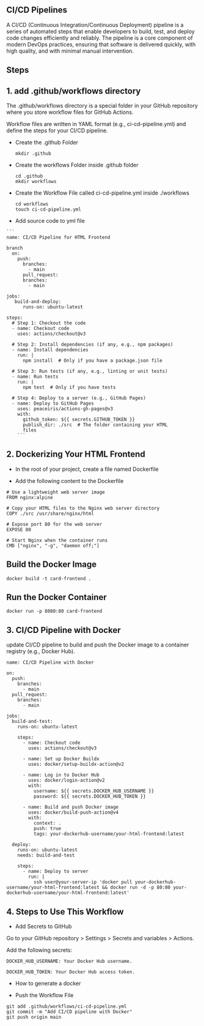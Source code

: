 ## CI/CD Pipelines 

A CI/CD (Continuous Integration/Continuous Deployment) pipeline is a series of automated steps that enable developers to build, test, and deploy code changes efficiently and reliably. The pipeline is a core component of modern DevOps practices, ensuring that software is delivered quickly, with high quality, and with minimal manual intervention.



## Steps 


## 1. add .github/workflows directory

The .github/workflows directory is a special folder in your GitHub repository where you store workflow files for GitHub Actions.

Workflow files are written in YAML format (e.g., ci-cd-pipeline.yml) and define the steps for your CI/CD pipeline.

   - Create the .github Folder
     ```
     mkdir .github
     ```

   - Create the workflows Folder inside .github folder
     ```
     cd .github
     mkdir workflows
     ```

   - Create the Workflow File called ci-cd-pipeline.yml inside 
     ./workflows
     ```
     cd workflows
     touch ci-cd-pipeline.yml
      ```
   
   - Add source code to yml file
      
    ```
    name: CI/CD Pipeline for HTML Frontend

    branch
      on:
        push:
          branches:
            - main
          pull_request:
          branches:
            - main

    jobs:
       build-and-deploy:
          runs-on: ubuntu-latest 

    steps:
      # Step 1: Checkout the code
      - name: Checkout code
        uses: actions/checkout@v3

      # Step 2: Install dependencies (if any, e.g., npm packages)
      - name: Install dependencies
        run: |
          npm install  # Only if you have a package.json file

      # Step 3: Run tests (if any, e.g., linting or unit tests)
      - name: Run tests
        run: |
          npm test  # Only if you have tests

      # Step 4: Deploy to a server (e.g., GitHub Pages)
      - name: Deploy to GitHub Pages
        uses: peaceiris/actions-gh-pages@v3
        with:
          github_token: ${{ secrets.GITHUB_TOKEN }}
          publish_dir: ./src  # The folder containing your HTML 
          files
        ```  



## 2. Dockerizing Your HTML Frontend

   - In the root of your project, create a file named Dockerfile

   - Add the following content to the Dockerfile


```
# Use a lightweight web server image
FROM nginx:alpine

# Copy your HTML files to the Nginx web server directory
COPY ./src /usr/share/nginx/html

# Expose port 80 for the web server
EXPOSE 80

# Start Nginx when the container runs
CMD ["nginx", "-g", "daemon off;"]
```


## Build the Docker Image

```
docker build -t card-frontend .
```


## Run the Docker Container

```
docker run -p 8080:80 card-frontend
```

##  3. CI/CD Pipeline with Docker

update CI/CD pipeline to build and push the Docker image to a container registry (e.g., Docker Hub).


```
name: CI/CD Pipeline with Docker

on:
  push:
    branches:
      - main
  pull_request:
    branches:
      - main

jobs:
  build-and-test:
    runs-on: ubuntu-latest

    steps:
      - name: Checkout code
        uses: actions/checkout@v3

      - name: Set up Docker Buildx
        uses: docker/setup-buildx-action@v2

      - name: Log in to Docker Hub
        uses: docker/login-action@v2
        with:
          username: ${{ secrets.DOCKER_HUB_USERNAME }}
          password: ${{ secrets.DOCKER_HUB_TOKEN }}

      - name: Build and push Docker image
        uses: docker/build-push-action@v4
        with:
          context: .
          push: true
          tags: your-dockerhub-username/your-html-frontend:latest

  deploy:
    runs-on: ubuntu-latest
    needs: build-and-test

    steps:
      - name: Deploy to server
        run: |
          ssh user@your-server-ip 'docker pull your-dockerhub-username/your-html-frontend:latest && docker run -d -p 80:80 your-dockerhub-username/your-html-frontend:latest'
```



## 4. Steps to Use This Workflow

   - Add Secrets to GitHub

   Go to your GitHub repository > Settings > Secrets and 
   variables > Actions.
   
   Add the following secrets:

   ```
   DOCKER_HUB_USERNAME: Your Docker Hub username.

   DOCKER_HUB_TOKEN: Your Docker Hub access token.
   ```


   - How to generate a docker

   - Push the Workflow File

   ```
   git add .github/workflows/ci-cd-pipeline.yml
   git commit -m "Add CI/CD pipeline with Docker"
   git push origin main
   ```